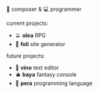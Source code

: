 🎵 composer & 💻 programmer

current projects:
- 🫒 **olea** RPG
- 🍂 **foli** site generator

future projects:
- 🍇 **vino** text editor
- 🫐 **baya** fantasy console
- 🍐 **pera** programming language
